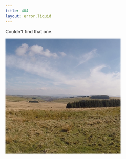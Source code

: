 ```yaml
---
title: 404
layout: error.liquid
---
```


Couldn't find that one.

<img class="pp_round" src="/assets/img/404.png">
